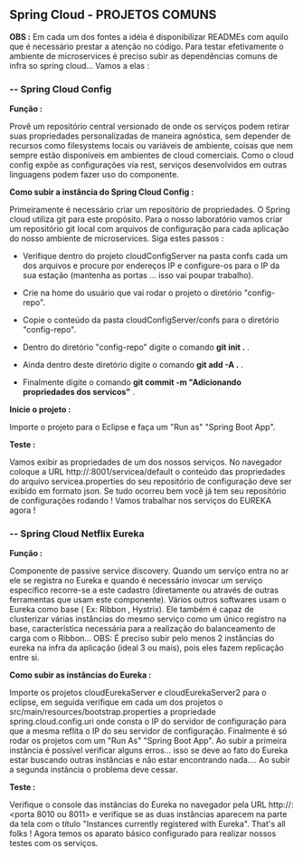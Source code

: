## Spring Cloud - PROJETOS COMUNS

**OBS :** Em cada um dos fontes a idéia é disponibilizar READMEs com aquilo que é necessário prestar a atenção no código.
Para testar efetivamente o ambiente de microservices é preciso subir as dependências comuns de infra so spring cloud... Vamos a elas :


### -- Spring Cloud Config 

**Função :**

Provê um repositório central versionado de onde os serviços podem retirar suas propriedades personalizadas de maneira agnóstica, sem depender de recursos como filesystems locais ou variáveis de ambiente, coisas que nem sempre estão disponíveis em ambientes de cloud comerciais. Como o cloud config expõe as configurações via rest, serviços desenvolvidos em  outras linguagens podem fazer uso do componente.

**Como subir a instância do Spring Cloud Config :**

Primeiramente é necessário criar um repositório de propriedades. O Spring cloud utiliza git para este propósito. Para o nosso laboratório vamos criar um repositório git local com arquivos de configuração para cada aplicação do nosso ambiente de microservices. Siga estes passos : 

- Verifique dentro do projeto cloudConfigServer na pasta confs cada um dos arquivos e procure por endereços IP e configure-os para o IP da sua estação (mantenha as portas ... isso vai poupar trabalho).
- Crie na home do usuário que vai rodar o projeto o diretório "config-repo".
- Copie o conteúdo da pasta cloudConfigServer/confs para o diretório "config-repo".

- Dentro do diretório  "config-repo" digite o comando **git init .** .
- Ainda dentro deste diretório digite o comando **git add -A .** .
- Finalmente digite o comando **git commit -m "Adicionando propriedades dos servicos"** .

**Inicie o projeto :**

Importe o projeto para o Eclipse e faça um "Run as" "Spring Boot App".


**Teste :**

Vamos exibir as propriedades de um dos nossos serviços. No navegador coloque a URL http://<seu ip>:8001/servicea/default o conteúdo das propriedades do arquivo servicea.properties do seu repositório de configuração deve ser exibido em formato json.
Se tudo ocorreu bem você já tem seu repositório de configurações rodando ! Vamos trabalhar nos serviços do EUREKA agora !


### -- Spring Cloud Netflix Eureka

**Função :**

Componente de passive service discovery. Quando um serviço entra no ar ele se registra no Eureka e quando é necessário invocar um serviço específico recorre-se a este cadastro (diretamente ou através de outras ferramentas que usam este componente). Vários outros softwares usam o Eureka como base ( Ex: Ribbon , Hystrix). Ele também é capaz de clusterizar várias instâncias do mesmo serviço como um único registro na base, característica necessária para a realização do balanceamento de carga com o Ribbon… 
OBS: É preciso subir pelo menos 2 instâncias do eureka na infra da aplicação (ideal 3 ou mais), pois eles fazem replicação entre si.

**Como subir as instâncias do Eureka :**

Importe os projetos cloudEurekaServer e cloudEurekaServer2 para o eclipse, em seguida verifique 
em cada um dos projetos o src/main/resources/bootstrap.properties a propriedade spring.cloud.config.uri onde consta o IP do servidor de configuração para que a mesma reflita o IP do seu servidor de configuração. Finalmente é só rodar os projetos com um "Run As" "Spring Boot App". Ao subir a primeira instância é possível verificar alguns erros... isso se deve ao fato do Eureka estar buscando outras instâncias e não estar encontrando nada.... Ao subir a segunda instância o problema deve cessar.

**Teste :**

Verifique o console das instâncias do Eureka no navegador pela URL http://<seu IP>:<porta 8010 ou 8011> e verifique se as duas instâncias aparecem na parte da tela com o título "Instances currently registered with Eureka".  That's all folks ! Agora temos os aparato básico configurado para realizar nossos testes com os serviços.
